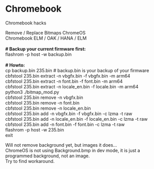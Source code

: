 # Chromebook<br>
Chromebook hacks<br>

Remove / Replace Bitmaps ChromeOS<br>
Chromebook ELM / OAK / HANA / ELM<br>
<br>
<b size=15># Backup your current firmware first:</b><br>
flashrom -p host -w backup.bin<br>
<br>
<b size=15># Howto:</b><br>
 cp backup.bin 235.bin # backup.bin is your backup of your firmware<br>
 cbfstool 235.bin extract -n vbgfx.bin -f vbgfx.bin -m arm64<br>
 cbfstool 235.bin extract -n font.bin -f font.bin -m arm64<br>
 cbfstool 235.bin extract -n locale_en.bin -f  locale.bin -m arm64<br>
python3 ./bitmap_mod.py<br>
cbfstool 235.bin remove -n vbgfx.bin<br>
cbfstool 235.bin remove -n font.bin<br>
cbfstool 235.bin remove -n locale_en.bin<br>
cbfstool 235.bin add -n vbgfx.bin -f vbgfx.bin -c lzma -t raw<br>
cbfstool 235.bin add -n locale_en.bin -f locale_en.bin -c lzma -t raw<br>
cbfstool 235.bin add -n font.bin -f font.bin -c lzma -t raw<br>
flashrom -p host -w 235.bin<br>
exit<br>


Will not remove background yet, but images it does...<br>
ChromeOS is not using Background.bmp in dev mode, it is just a programmed background, not an image.<br>
Try to find workaround. <br>
